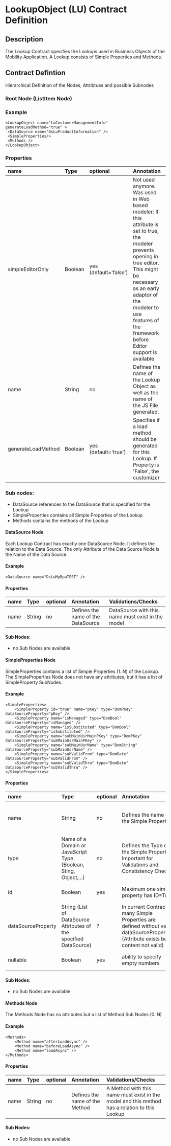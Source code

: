 # LookupObject (LU) Contract Definition

## Description
The Lookup Contract specifies the Lookups used in Business Objects of the Mobility Application.
A Lookup consists of Simple Properties and Methods.

## Contract Defintion
Hierarchical Definition of the Nodes, Attribtues and possible Subnodes

### Root Node (ListItem Node)
### Example
```
<LookupObject name="LuCustomerManagementInfo" generateLoadMethod="true" >
 <DataSource name="DsLuProductInformation" />
 <SimpleProperties/> 
 <Methods />
</LookupObject>
```

### Properties
| name           | Type  | optional | Annotation                              | Validations/Checks|
|:---------------|:------|:---------|:----------------------------------------|:------------------|
|simpleEditorOnly|Boolean|yes (default='false')| Not used anymore. Was used in Web based modeler: If this attribute is set to true, the modeler prevents opening in tree editor. This might be necessary as an early adaptor of the modeler to use features of the framework before Editor support is available| none|
|name|String|no|Defines the name of the Lookup Object as well as the name of the JS File generated.|Name needs to be unique for all Lookups in the Model|
|generateLoadMethod|Boolean|yes (default='true')|Specifies if a load method should be generated for this Lookup. If Property is 'False', the customizer|designer has to care for the implementation on his own (in the beforeLoadAsync or afterLoadAsync Method)||

### Sub nodes:
* DataSource references to the DataSource that is specified for the Lookup
* SimpleProperties contains all Simple Properties of the Lookup
* Methods contains the methods of the Lookup

#### DataSource Node
Each Lookup Contract has exactly one DataSource Node. It defines the relation to the Data Source. The only Attribute of the Data Source Node is the Name of the Data Source.

#### Example
```
<DataSource name="DsLuMyBpaTEST" />
```

#### Properties
| name           | Type  | optional | Annotation                              | Validations/Checks|
|:---------------|:------|:---------|:----------------------------------------|:------------------|
|name|String|no|Defines the name of the DataSource|DataSource with this name must exist in the model|

#### Sub Nodes:
* no Sub Nodes are available

#### SimpleProperties Node
SimpleProperties contains a list of Simple Properties (1..N) of the Lookup. The SimpleProperties Node does not have any attributes, but it has a list of SimpleProperty SubNodes.

#### Example
```
<SimpleProperties>
    <SimpleProperty id="true" name="pKey" type="DomPKey" dataSourceProperty="pKey" />
    <SimpleProperty name="isManaged" type="DomBool" dataSourceProperty="isManaged" />
    <SimpleProperty name="isSubstituted" type="DomBool" dataSourceProperty="isSubstituted" />
    <SimpleProperty name="subMainUsrMainPKey" type="DomPKey" dataSourceProperty="subMainUsrMainPKey" />
    <SimpleProperty name="subMainUsrName" type="DomString" dataSourceProperty="subMainUsrName" />
    <SimpleProperty name="subValidFrom" type="DomDate" dataSourceProperty="subValidFrom" />
    <SimpleProperty name="subValidThru" type="DomDate" dataSourceProperty="subValidThru" />
</SimpleProperties>
```

#### Properties
| name           | Type  | optional | Annotation                              | Validations/Checks|
|:---------------|:------|:---------|:----------------------------------------|:------------------|
|name|String|no|Defines the name of the Simple Property|Must be unique in the List of simple Properties, (Methods and Validations?!?)|
|type|Name of a Domain or JavaScript Type (Boolean, Sting, Object,...)|no|Defines the Type of the Simple Property. Important for Validations and Constistency Checks.|Must be in the List of Domain Names or in a list of reserved JS Types.|
|id|Boolean|yes|Maximum one simple property has ID=True|Maximum one simple property has ID=True|
|dataSourceProperty|String (List of DataSource Attributes of the specified DataSource)|?|In current Contracts many Simple Properties are defined without valid dataSourceProperties (Attribute exists but content not valid)|DataSourceProperty must exist in the List of Attributes of the DataSource. Types must match|
|nullable|Boolean|yes|ability to specify empty numbers|if true, must mach related column in dbTable contract|

#### Sub Nodes:
* no Sub Nodes are available

#### Methods Node
The Methods Node has no attributes but a list of Method Sub Nodes (0..N)

#### Example
```
<Methods>
    <Method name="afterLoadAsync" />
    <Method name="beforeLoadAsync" />
    <Method name="loadAsync" />
</Methods>
```

#### Properties
| name           | Type  | optional | Annotation                              | Validations/Checks|
|:---------------|:------|:---------|:----------------------------------------|:------------------|
|name|String|no|Defines the name of the Method|A Method with this name must exist in the model and this method has a relation to this Lookup|


#### Sub Nodes:
* no Sub Nodes are available



